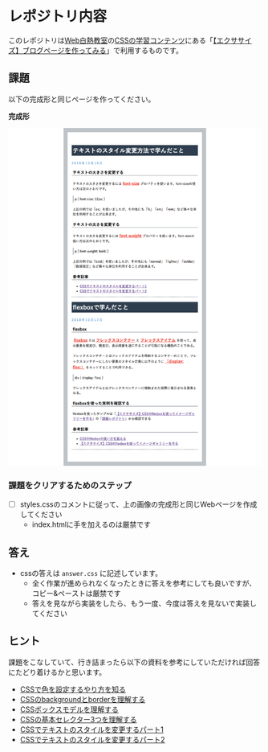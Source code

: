 # レポジトリ内容

このレポジトリは[Web白熱教室](https://tsuyopon.xyz/)の[CSSの学習コンテンツ](https://tsuyopon.xyz/learning-contents/web-dev/css/)にある「[【エクササイズ】ブログページを作ってみる](https://tsuyopon.xyz/learning-contents/web-dev/css/css_excercise_for_intermediate_part_3/)」で利用するものです。

## 課題

以下の完成形と同じページを作ってください。

**完成形**

![完成形](./images/assignment.png)

### 課題をクリアするためのステップ

- [ ] styles.cssのコメントに従って、上の画像の完成形と同じWebページを作成してください
  - index.htmlに手を加えるのは厳禁です


## 答え

- cssの答えは `answer.css` に記述しています。
  - 全く作業が進められなくなったときに答えを参考にしても良いですが、コピー&ペーストは厳禁です
  - 答えを見ながら実装をしたら、もう一度、今度は答えを見ないで実装してください

## ヒント

課題をこなしていて、行き詰まったら以下の資料を参考にしていただければ回答にたどり着けるかと思います。

- [CSSで色を設定するやり方を知る](https://tsuyopon.xyz/learning-contents/web-dev/css/how-to-set-color-in-css/)
- [CSSのbackgroundとborderを理解する](https://tsuyopon.xyz/learning-contents/web-dev/css/understand-background-and-border-in-css/)
- [CSSボックスモデルを理解する](https://tsuyopon.xyz/learning-contents/web-dev/css/understand-css-box-model/)
- [CSSの基本セレクター3つを理解する](https://tsuyopon.xyz/learning-contents/web-dev/css/understand-3-basic-selectors-in-css/)
- [CSSでテキストのスタイルを変更するパート1](https://tsuyopon.xyz/learning-contents/web-dev/css/how-to-change-style-of-text-in-css/)
- [CSSでテキストのスタイルを変更するパート2](https://tsuyopon.xyz/learning-contents/web-dev/css/how-to-change-style-of-text-in-css-part-2/)
